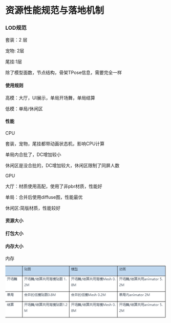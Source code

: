 # 资源性能规范与落地机制

### LOD规范

套装：2 层 

宠物: 2层

尾挂:1层

除了模型面数，节点结构，骨架TPose信息，需要完全一样

#### 使用规则

高模：大厅，UI展示，单局开场舞，单局结算

低模：单局/休闲区

#### 性能

CPU

套装，宠物，尾挂都带动画状态机，影响CPU计算

单局内合批了，DC增加较小

休闲区是没合批的，DC增加较大，休闲区限制了同屏人数

GPU

大厅：材质使用高配，使用了非pbr材质，性能好

单局：合并后使用diffuse图，性能最优

休闲区:简版材质，性能较好

#### 资源大小

#### 打包大小

#### 内存大小

内存

![&#x5185;&#x5B58;&#x7EDF;&#x8BA1;](../../.gitbook/assets/image%20%28180%29.png)

### 

